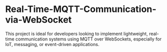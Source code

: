 # Real-Time-MQTT-Communication-via-WebSocket
This project is ideal for developers looking to implement lightweight, real-time communication systems using MQTT over WebSockets, especially for IoT, messaging, or event-driven applications.
